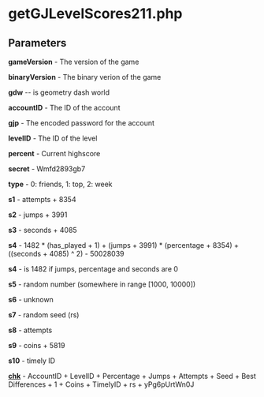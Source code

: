 # getGJLevelScores211.php

## Parameters

**gameVersion** - The version of the game

**binaryVersion** - The binary verion of the game

**gdw** -- is geometry dash world

**accountID** - The ID of the account

**gjp** - The encoded password for the account

**levelID** - The ID of the level

**percent** - Current highscore

**secret** - Wmfd2893gb7

**type** - 0: friends, 1: top, 2: week

**s1** - attempts + 8354

**s2** - jumps + 3991

**s3** - seconds + 4085

**s4** - 1482 * (has_played + 1) + (jumps + 3991) * (percentage + 8354) + ((seconds + 4085) ^ 2) - 50028039

**s4** - is 1482 if jumps, percentage and seconds are 0

**s5** - random number (somewhere in range [1000, 10000])

**s6** - unknown

**s7** - random seed (rs)

**s8** - attempts

**s9** - coins + 5819

**s10** - timely ID

[**chk**](https://github.com/gd-programming/gddocs/blob/master/docs/topics/encryption/chk.md?id=level-leaderboard) - AccountID + LevelID + Percentage + Jumps + Attempts + Seed + Best Differences + 1 + Coins + TimelyID + rs + yPg6pUrtWn0J
